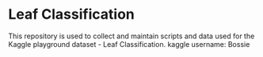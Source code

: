 # Leaf Classification
This repository is used to collect and maintain scripts and data used for the Kaggle playground dataset - Leaf Classification.
kaggle username: Bossie

